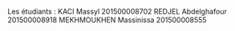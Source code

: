 Les étudiants :
KACI Massyl 201500008702
REDJEL Abdelghafour 201500008918
MEKHMOUKHEN Massinissa 201500008555 
